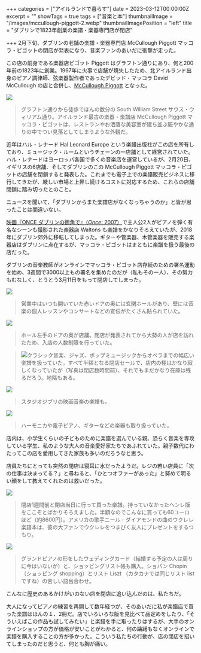 +++
categories = ["アイルランドで暮らす"]
date = 2023-03-12T00:00:00Z
excerpt = ""
showTags = true
tags = ["音楽と本"]
thumbnailImage = "/images/mccullough-piggott-2.webp"
thumbnailImagePosition = "left"
title = "ダブリンで1823年創業の楽譜・楽器専門店が閉店"

+++
2月下旬、ダブリンの老舗の楽譜・楽器専門店 McCullough Piggott マッコラ・ピゴットの閉店が発表になり、音楽ファンのあいだに衝撃が走った。

<!--more-->

この店の前身である楽器店ピゴット Piggott はグラフトン通りにあり、何と200年前の1823年に創業。1967年に火事で店舗が焼失したため、北アイルランド出身のピアノ調律師、弦楽器製作者であったデビッド・マッコラ David McCullough の店と合併し、[McCullough Piggott](https://www.facebook.com/McCulloughPigott/) となった。

![](/images/mccullough-piggott-2.webp)

> グラフトン通りから徒歩でほんの数分の South William Street サウス・ウィリアム通り。アイルランド最古の楽器・楽譜店 McCullough Piggott マッコラ・ピゴットは、レストランやお洒落な美容室が建ち並ぶ賑やかな通りの中でつい見落としてしまうような外観だ。

近年はハル・レナード Hal Leonard Europe という楽譜出版社がこの店を所有しており、ミュージック・ルームというチェーンの一店舗として経営されていた。ハル・レナードはヨーロッパ各国で多くの音楽店を運営しているが、2月20日、イギリスの6店舗、そしてダブリンのこの McCullough Piggott マッコラ・ピゴットの店舗を閉鎖すると発表した。これまでも電子上での楽譜販売ビジネスに移行してきたが、厳しい市場と上昇し続けるコストに対応するため、これらの店舗閉鎖に踏み切ったとのこと。

ニュースを聞いて、「ダブリンからまた楽譜店がなくなっちゃうのか」と皆が思ったことは間違いない。

[映画『ONCE ダブリンの街角で』（_Once_: 2007）](https://www.riastra.com/2021/05/%E6%9C%89%E5%90%8D%E4%BA%BA%E3%82%92%E8%A6%8B%E3%81%8B%E3%81%91%E3%81%A6%E3%82%82%E9%A8%92%E3%81%8C%E3%81%AA%E3%81%84/)で主人公2人がピアノを弾く有名なシーンも撮影された楽器店 Waltons も楽譜をかなりそろえていたが、2018年にダブリン郊外に移転してしまった。ギターや管楽器、木管楽器を販売する楽器店はダブリンに点在するが、マッコラ・ピゴットはまともに楽譜を扱う最後の店だった。

ダブリンの音楽教師がオンラインでマッコラ・ピゴット店存続のための署名運動を始め、3週間で3000以上もの署名を集めたのだが（私もその一人）、その努力もむなしく、とうとう3月11日をもって閉店してしまった。

![](/images/mccullough-piggott-6.webp)

> 営業中はいつも開いていた赤いドアの奥には玄関ホールがあり、壁には音楽の個人レッスンやコンサートなどの宣伝がたくさん貼られていた。

![](/images/mccullough-piggott-5.webp)

> ホール左手のドアの奥が店舗。閉店が発表されてから大勢の人が店を訪れたため、入店の人数制限を行っていた。

> ![](/images/mccullough-piggott-7.webp)クラシック音楽、ジャズ、ポップミュージックからオペラまでの幅広い楽譜を扱っていた。すべて半額となる閉店セールで、店内の棚はかなり寂しくなっていたが（写真は閉店数時間前）、それでもまだかなり在庫は残るだろう。地階もある。

![](/images/mccullough-piggott-1.webp)

> スタジオジブリの映画音楽の楽譜も。

![](/images/mccullough-piggott-8.webp)

> ハーモニカや電子ピアノ、ギターなどの楽器も取り扱っていた。

店内は、小学生くらいの子どものために楽譜を選んでいる親、恐らく音楽を専攻している学生、私のような大人の音楽愛好家たちであふれていた。親子数代にわたってこの店を愛用してきた家族も多いのだろうなと思う。

店員たちにとっても突然の閉店は寝耳に水だったようだ。レジの若い店員に「次の仕事は決まってる？」と尋ねると、「ひとつオファーがあった」と努めて明るい顔をして教えてくれたのは救いだった。

![](/images/mccullough-piggott-3.webp)

> 閉店1週間前と閉店当日に行って買った楽譜。持っていなかったヘンレ版をここぞとばかりそろえました。半額なのでこんなに買っても60ユーロほど（約8600円）。アメリカの歌手ニール・ダイアモンドの曲のウクレレ楽譜本は、彼の大ファンでウクレレをつまびく友人にプレゼントをするつもり。

![](/images/mccullough-piggott-4.webp)

> グランドピアノの形をしたウェディングカード（結婚する予定の人は周りに今はいないが）と、ショッピングリスト帳も購入。ショパン Chopin（ショッピング shopping）とリスト Liszt （カタカナでは同じリスト list ですね）の苦しい語呂合わせ。

こんなに歴史のあるかけがいのない店を閉店に追い込んだのは、私たちだ。

大人になってピアノの練習を再開して数年経つが、そのあいだに私が楽譜店で買った楽譜はほんの１、2冊だ。店でいろいろな版を見比べて品定めをしたり、「そういえばこの作品も試してみたい」と楽譜を手に取ったりはするが、大手のオンラインショップの方が価格が安いことがわかると、何の躊躇もなくオンラインで楽譜を購入することの方が多かった。こういう私たちの行動が、店の閉店を招いてしまったのだと思うと、何とも胸が痛い。